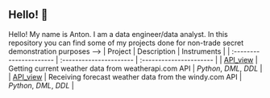## Hello! 👋

Hello! My name is Anton. I am a data engineer/data analyst. In this repository you can find some of my projects done for non-trade secret demonstration purposes
-->
| Project | Description | Instruments |
| :---------------------- | :---------------------- | :---------------------- |
| [API_view](ozanton/weatherapi) | Getting current weather data from weatherapi.com API | *Python*, *DML*, *DDL* | 
| [API_view](ozanton/windyapi) | Receiving forecast weather data from the windy.com API | *Python*, *DML*, *DDL* | 
